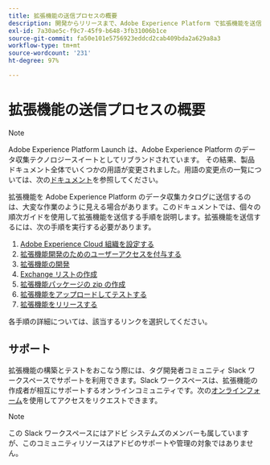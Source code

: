 ```yaml
---
title: 拡張機能の送信プロセスの概要
description: 開発からリリースまで、Adobe Experience Platform で拡張機能を送信する手順について説明します。
exl-id: 7a30ae5c-f9c7-45f9-b648-3fb31006b1ce
source-git-commit: fa50e101e5756923eddcd2cab409bda2a629a8a3
workflow-type: tm+mt
source-wordcount: '231'
ht-degree: 97%

---
```


# 拡張機能の送信プロセスの概要

>[!NOTE]
>
>Adobe Experience Platform Launch は、Adobe Experience Platform のデータ収集テクノロジースイートとしてリブランドされています。 その結果、製品ドキュメント全体でいくつかの用語が変更されました。用語の変更点の一覧については、次の[ドキュメント](../../term-updates.md)を参照してください。

拡張機能を Adobe Experience Platform のデータ収集カタログに送信するのは、大変な作業のように見える場合があります。このドキュメントでは、個々の順次ガイドを使用して拡張機能を送信する手順を説明します。拡張機能を送信するには、次の手順を実行する必要があります。

1. [Adobe Experience Cloud 組織を設定する](./setup.md)
1. [拡張機能開発のためのユーザーアクセスを付与する](./access.md)
1. [拡張機能の開発](./develop.md)
1. [Exchange リストの作成](./create-listing.md)
1. [拡張機能パッケージの zip の作成](./create-extension-package-zip.md)
1. [拡張機能をアップロードしてテストする](./upload-and-test.md)
1. [拡張機能をリリースする](./release.md)

各手順の詳細については、該当するリンクを選択してください。

## サポート

拡張機能の構築とテストをおこなう際には、タグ開発者コミュニティ Slack ワークスペースでサポートを利用できます。Slack ワークスペースは、拡張機能の作成者が相互にサポートするオンラインコミュニティです。次の[オンラインフォーム](https://docs.google.com/forms/d/e/1FAIpQLScq1m63YkDrRpvPLhzUqtfoleWiDDTTXZsSivIXRfFdlSMzpQ/viewform)を使用してアクセスをリクエストできます。

>[!NOTE]
>
>この Slack ワークスペースにはアドビ システムズのメンバーも属していますが、このコミュニティリソースはアドビのサポートや管理の対象ではありません。
